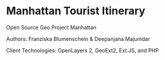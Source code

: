 # Manhattan Tourist Itinerary

Open Source Geo Project Manhattan

Authors: Franziska Blumenschein & Deepanjana Majumdar

Client Technologies: OpenLayers 2, GeoExt2, Ext.JS, and PHP
